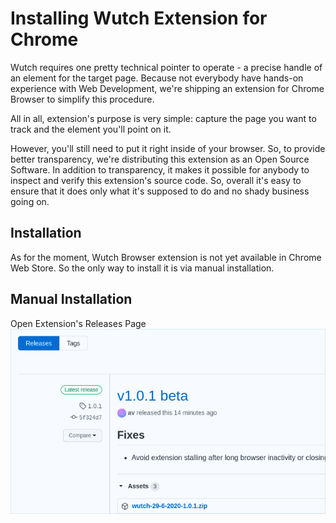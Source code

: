 # Installing Wutch Extension for Chrome

Wutch requires one pretty technical pointer to operate - a precise handle of an element for the target page. Because not everybody have hands-on experience with Web Development, we're shipping an extension for Chrome Browser to simplify this procedure.

All in all, extension's purpose is very simple: capture the page you want to track and the element you'll point on it. 

However, you'll still need to put it right inside of your browser. So, to provide better transparency, we're distributing this extension as an Open Source Software. In addition to transparency, it makes it possible for anybody to inspect and verify this extension's source code. So, overall it's easy to ensure that it does only what it's supposed to do and no shady business going on.

## Installation

As for the moment, Wutch Browser extension is not yet available in Chrome Web Store. So the only way to install it is via manual installation.

## Manual Installation

Open Extension's Releases Page
![Screenshot of GitHub releases page](images/docs/extension-releases.png)